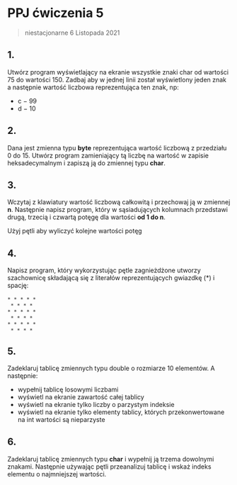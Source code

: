 # PPJ ćwiczenia 5

> niestacjonarne 6 Listopada 2021

## 1.

Utwórz program wyświetlający na ekranie wszystkie znaki char od wartości 75 do
wartości 150. Zadbaj aby w jednej linii został wyświetlony jeden znak a następnie wartość liczbowa reprezentująca ten znak, np:

- c − 99
- d − 10

## 2.

Dana jest zmienna typu **byte** reprezentująca wartość liczbową z przedziału 0 do 15. Utwórz program zamieniający tą liczbę na wartość w zapisie heksadecymalnym i zapiszą ją do zmiennej typu **char**.

## 3.

Wczytaj z klawiatury wartość liczbową całkowitą i przechowaj ją w zmiennej **n**. Następnie napisz program, który w sąsiadujących kolumnach przedstawi drugą, trzecią
i czwartą potęgę dla wartości **od 1 do n**.

Użyj pętli aby wyliczyć kolejne wartości potęg

## 4.

Napisz program, który wykorzystując pętle zagnieżdżone utworzy szachownicę składającą się z literałów reprezentujących gwiazdkę (\*) i spację:

```
∗ ∗ ∗ ∗ ∗
 ∗ ∗ ∗ ∗
∗ ∗ ∗ ∗ ∗
 ∗ ∗ ∗ ∗
∗ ∗ ∗ ∗ ∗
 ∗ ∗ ∗ ∗
```

## 5.

Zadeklaruj tablicę zmiennych typu double o rozmiarze 10 elementów. A następnie:

- wypełnij tablicę losowymi liczbami
- wyświetl na ekranie zawartość całej tablicy
- wyświetl na ekranie tylko liczby o parzystym indeksie
- wyświetl na ekranie tylko elementy tablicy, których przekonwertowane na int
  wartości są nieparzyste

## 6.

Zadeklaruj tablicę zmiennych typu **char** i wypełnij ją trzema dowolnymi znakami.
Następnie używając pętli przeanalizuj tablicę i wskaż indeks elementu o najmniejszej wartości.
